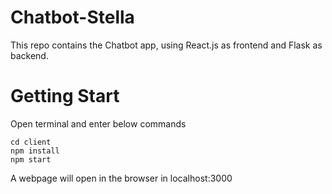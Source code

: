 # Chatbot-Stella
This repo contains the Chatbot app, using React.js as frontend and Flask as backend.


# Getting Start
Open terminal and enter below commands

```
cd client
npm install
npm start
```

A webpage will open in the browser in localhost:3000


